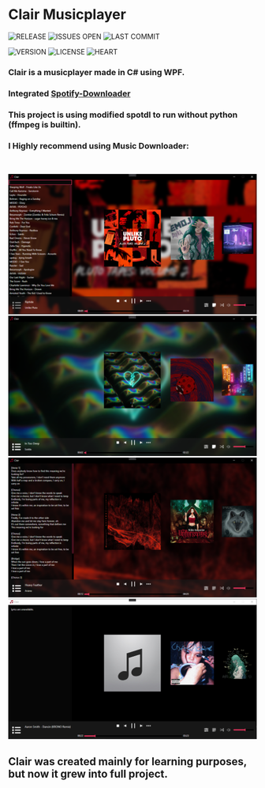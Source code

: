 # Clair Musicplayer

![RELEASE](https://img.shields.io/github/v/release/L0um15/Clair-Musicplayer?include_prereleases&label=LATEST)
![ISSUES OPEN](https://img.shields.io/github/issues/L0um15/Clair-Musicplayer?label=ISSUES)
![LAST COMMIT](https://img.shields.io/github/last-commit/L0um15/Clair-Musicplayer)

![VERSION](https://img.shields.io/badge/.NET-%3E%3D4.7.2-informational)
![LICENSE](https://img.shields.io/github/license/L0um15/Clair-Musicplayer)
![HEART](https://img.shields.io/badge/Made%20with-Heart%20%E2%9D%A4%EF%B8%8F-%23eb345f)

### Clair is a musicplayer made in C# using WPF.

### Integrated [Spotify-Downloader](https://github.com/ritiek/spotify-downloader)

### This project is using modified spotdl to run without python (ffmpeg is builtin).

### I Highly recommend using **Music Downloader**:
<br>

<img src="github/images/1.png"></img><br>
<img src="github/images/2.png"></img><br>
<img src="github/images/3.png"></img><br>
<img src="github/images/4.png"></img>

## Clair was created mainly for learning purposes, but now it grew into full project.
